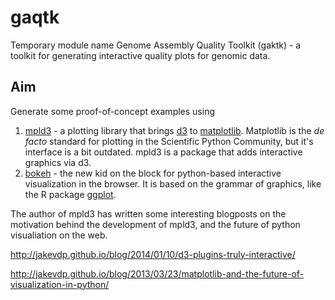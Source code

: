 # gaqtk #


Temporary module name Genome Assembly Quality Toolkit (gaktk) - a
toolkit for generating interactive quality plots for genomic data.

## Aim ##

Generate some proof-of-concept examples using

1. [mpld3](http://mpld3.github.io/index.html) - a plotting library
   that brings [d3](http://d3js.org/) to
   [matplotlib](http://matplotlib.org/). Matplotlib is the *de facto*
   standard for plotting in the Scientific Python Community, but it's
   interface is a bit outdated. mpld3 is a package that adds
   interactive graphics via d3.
2. [bokeh](http://bokeh.pydata.org/en/latest/index.html) - the new kid
   on the block for python-based interactive visualization in the
   browser. It is based on the grammar of graphics, like the R package
   [ggplot](http://ggplot2.org/).

The author of mpld3 has written some interesting blogposts on the
motivation behind the development of mpld3, and the future of python
visualiation on the web.

http://jakevdp.github.io/blog/2014/01/10/d3-plugins-truly-interactive/

http://jakevdp.github.io/blog/2013/03/23/matplotlib-and-the-future-of-visualization-in-python/




